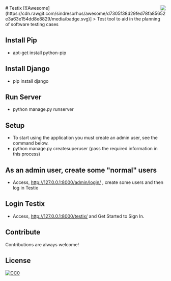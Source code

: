 <img src="icon.png" align="right" />
# Testix [![Awesome](https://cdn.rawgit.com/sindresorhus/awesome/d7305f38d29fed78fa85652e3a63e154dd8e8829/media/badge.svg)]
> Test tool to aid in the planning of software testing cases


## Install Pip
- apt-get install python-pip

## Install Django
- pip install django

## Run Server
- python manage.py runserver

## Setup
- To start using the application you must create an admin user, see the command below.
- python manage.py createsuperuser (pass the required information in this process)

## As an admin user, create some "normal" users
- Access, http://127.0.0.1:8000/admin/login/ , create some users and then log in Testix

## Login Testix
- Access, http://127.0.0.1:8000/testix/ and Get Started to Sign In.

## Contribute

Contributions are always welcome!


## License

[![CC0](https://licensebuttons.net/p/zero/1.0/88x31.png)](https://creativecommons.org/publicdomain/zero/1.0/)
